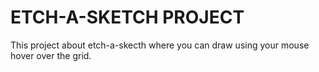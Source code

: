 <h1>ETCH-A-SKETCH PROJECT</h1>

This project about etch-a-skecth where you can draw using your mouse hover over the grid.
